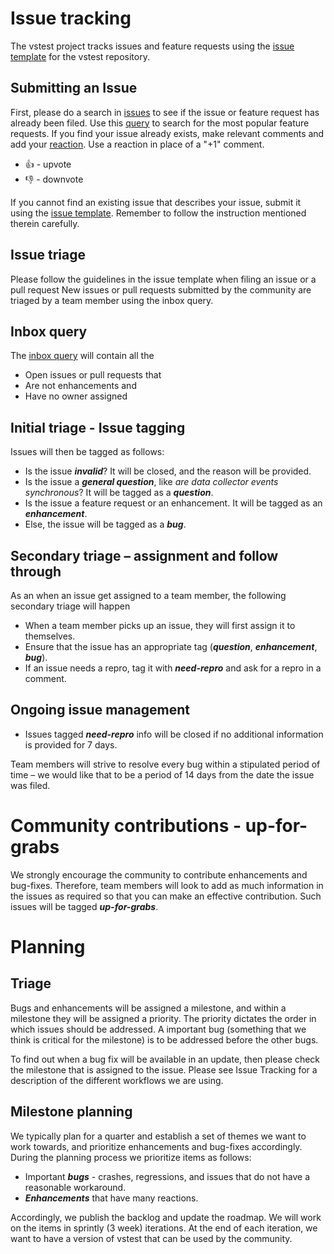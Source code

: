 # Issue tracking
The vstest project tracks issues and feature requests using the [issue template](https://github.com/Microsoft/vstest/blob/master/.github/ISSUE_TEMPLATE.md) for the vstest repository.

## Submitting an Issue
First, please do a search in [issues](https://github.com/Microsoft/vstest/issues) to see if the issue or feature request has already been filed. Use this [query](https://github.com/Microsoft/vstest/issues?q=is%3Aopen+is%3Aissue+sort%3Areactions-%2B1-desc) to search for the most popular feature requests.
If you find your issue already exists, make relevant comments and add your [reaction](https://github.com/blog/2119-add-reactions-to-pull-requests-issues-and-comments). Use a reaction in place of a "+1" comment.
- 👍 - upvote
- 👎 - downvote

If you cannot find an existing issue that describes your issue, submit it using the [issue template](https://github.com/Microsoft/vstest/blob/master/.github/ISSUE_TEMPLATE.md). Remember to follow the instruction mentioned therein carefully.

## Issue triage
Please follow the guidelines in the issue template when filing an issue or a pull request
New issues or pull requests submitted by the community are triaged by a team member using the inbox query.

## Inbox query
The [inbox query](https://github.com/Microsoft/vstest/issues?utf8=%E2%9C%93&q=is%3Aopen%20no%3Aassignee%20-label%3Abacklog%20-label%3Aenhancement) will contain all the
- Open issues or pull requests that 
- Are not enhancements and
- Have no owner assigned

## Initial triage - Issue tagging
Issues will then be tagged as follows:
- Is the issue ***invalid***? It will be closed, and the reason will be provided.
- Is the issue a ***general question***, like *are data collector events synchronous*? It will be tagged as a ***question***.
- Is the issue a feature request or an enhancement. It will be tagged as an ***enhancement***.
- Else, the issue will be tagged as a ***bug***.

## Secondary triage – assignment and follow through
As an when an issue get assigned to a team member, the following secondary triage will happen
- When a team member picks up an issue, they will first assign it to themselves.
- Ensure that the issue has an appropriate tag (***question***, ***enhancement***, ***bug***).
- If an issue needs a repro, tag it with ***need-repro*** and ask for a repro in a comment.

## Ongoing issue management
- Issues tagged ***need-repro*** info will be closed if no additional information is provided for 7 days.

Team members will strive to resolve every bug within a stipulated period of time – we would like that to be a period of 14 days from the date the issue was filed.

# Community contributions - up-for-grabs
We strongly encourage the community to contribute enhancements and bug-fixes. Therefore, team members will look to add as much information in the issues as required so that you can make an effective contribution. Such issues will be tagged ***up-for-grabs***.

# Planning
## Triage
Bugs and enhancements will be assigned a milestone, and within a milestone they will be assigned a priority. The priority dictates the order in which issues should be addressed. A important bug (something that we think is critical for the milestone) is to be addressed before the other bugs.

To find out when a bug fix will be available in an update, then please check the milestone that is assigned to the issue.
Please see Issue Tracking for a description of the different workflows we are using.

## Milestone planning
We typically plan for a quarter and establish a set of themes we want to work towards, and prioritize enhancements and bug-fixes accordingly.
During the planning process we prioritize items as follows:
- Important ***bugs*** - crashes, regressions, and issues that do not have a reasonable workaround.
- ***Enhancements*** that have many reactions.

Accordingly, we publish the backlog and update the roadmap.
We will work on the items in sprintly (3 week) iterations. At the end of each iteration, we want to have a version of vstest that can be used by the community.
